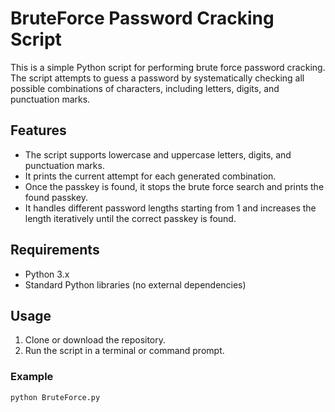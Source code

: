 # BruteForce Password Cracking Script

This is a simple Python script for performing brute force password cracking. The script attempts to guess a password by systematically checking all possible combinations of characters, including letters, digits, and punctuation marks.

## Features

- The script supports lowercase and uppercase letters, digits, and punctuation marks.
- It prints the current attempt for each generated combination.
- Once the passkey is found, it stops the brute force search and prints the found passkey.
- It handles different password lengths starting from 1 and increases the length iteratively until the correct passkey is found.

## Requirements

- Python 3.x
- Standard Python libraries (no external dependencies)

## Usage

1. Clone or download the repository.
2. Run the script in a terminal or command prompt.

### Example

```bash
python BruteForce.py
